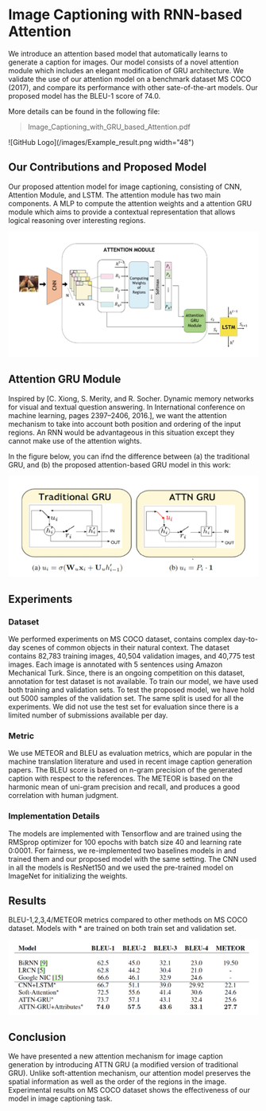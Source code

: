 # Image Captioning with RNN-based Attention

We introduce an attention based model that automatically learns to generate a caption for images. Our model consists of a novel attention module which includes an elegant modification of GRU architecture. We validate the use of our attention model on a benchmark dataset MS COCO (2017), and compare its performance with other sate-of-the-art models. Our proposed model has the BLEU-1 score of 74.0.

More details can be found in the following file:
> Image_Captioning_with_GRU_based_Attention.pdf

![GitHub Logo](/images/Example_result.png width="48")

## Our Contributions and Proposed Model
Our proposed attention model for image captioning, consisting of CNN, Attention Module, and LSTM. The attention module has two main components. A MLP to compute the attention weights and a attention GRU module which aims to provide a contextual representation that allows logical reasoning over interesting regions.

![GitHub Logo](/images/Proposed_model.png)

## Attention GRU Module
Inspired by [C. Xiong, S. Merity, and R. Socher. Dynamic memory networks for visual and textual question answering. In International conference on machine learning, pages 2397–2406, 2016.], we want the attention mechanism to take into account both position and ordering of the input regions. An RNN would be advantageous in this situation except they cannot make use of the attention wights.

In the figure below, you can ifnd the difference between (a) the traditional GRU, and (b) the proposed attention-based GRU model in this work:

![GitHub Logo](/images/GRUs.png)

## Experiments

### Dataset
We performed experiments on MS COCO dataset, contains complex day-to-day scenes of common objects in their natural context. The dataset contains 82,783 training images, 40,504 validation images, and 40,775 test images. Each image is annotated with 5 sentences using Amazon Mechanical Turk. Since, there is an ongoing competition on this dataset, annotation for test dataset is not available. To train our model, we have used both training and validation sets. To
test the proposed model, we have hold out 5000 samples of the validation set. The same split is used for all the experiments. We did not use the test set for evaluation since there is a limited number of submissions available per day.

### Metric
We use METEOR and BLEU as evaluation metrics, which are popular in the machine translation literature and used in recent image caption generation papers. The BLEU score is based on n-gram precision of the generated caption with respect to the references. The METEOR is based on the harmonic mean of uni-gram precision and recall, and produces a good correlation with human judgment.

### Implementation Details
The models are implemented with Tensorflow and are trained using the RMSprop optimizer for 100 epochs with batch size 40 and learning rate 0:0001. For fairness, we re-implemented two baselines models in and trained them and our proposed model with the same setting. The CNN used in all the models is ResNet150 and we used the pre-trained model on ImageNet for initializing the weights.

## Results
BLEU-1,2,3,4/METEOR metrics compared to other methods on MS COCO dataset. Models with * are trained on both train set and validation set.

![GitHub Logo](/images/scores.png)

## Conclusion
We have presented a new attention mechanism for image caption generation by introducing ATTN GRU (a modified version of traditional GRU). Unlike soft-attention mechanism, our attention model preserves the spatial information as well as the order of the regions in the image. Experimental results on MS COCO dataset shows the effectiveness of our model in image captioning task.


